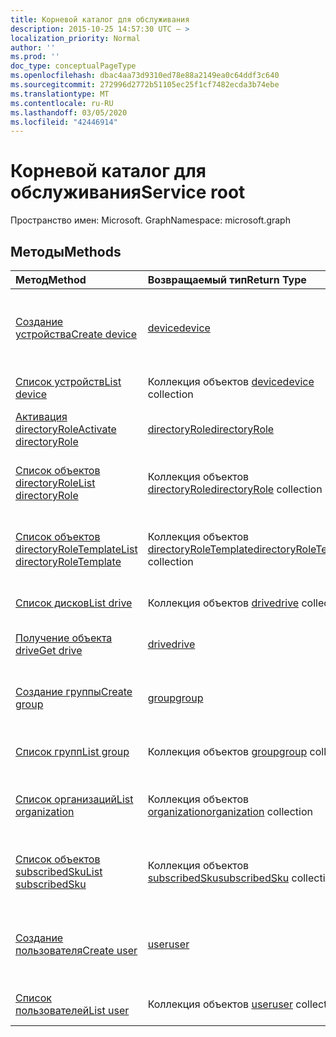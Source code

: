 ```yaml
---
title: Корневой каталог для обслуживания
description: 2015-10-25 14:57:30 UTC — >
localization_priority: Normal
author: ''
ms.prod: ''
doc_type: conceptualPageType
ms.openlocfilehash: dbac4aa73d9310ed78e88a2149ea0c64ddf3c640
ms.sourcegitcommit: 272996d2772b51105ec25f1cf7482ecda3b74ebe
ms.translationtype: MT
ms.contentlocale: ru-RU
ms.lasthandoff: 03/05/2020
ms.locfileid: "42446914"
---
```

# <a name="service-root"></a><span data-ttu-id="f49a4-103">Корневой каталог для обслуживания</span><span class="sxs-lookup"><span data-stu-id="f49a4-103">Service root</span></span>

<span data-ttu-id="f49a4-104">Пространство имен: Microsoft. Graph</span><span class="sxs-lookup"><span data-stu-id="f49a4-104">Namespace: microsoft.graph</span></span>


## <a name="methods"></a><span data-ttu-id="f49a4-105">Методы</span><span class="sxs-lookup"><span data-stu-id="f49a4-105">Methods</span></span>



| <span data-ttu-id="f49a4-106">Метод</span><span class="sxs-lookup"><span data-stu-id="f49a4-106">Method</span></span>           | <span data-ttu-id="f49a4-107">Возвращаемый тип</span><span class="sxs-lookup"><span data-stu-id="f49a4-107">Return Type</span></span>    |<span data-ttu-id="f49a4-108">Описание</span><span class="sxs-lookup"><span data-stu-id="f49a4-108">Description</span></span>|
|:---------------|:--------|:----------|
|[<span data-ttu-id="f49a4-109">Создание устройства</span><span class="sxs-lookup"><span data-stu-id="f49a4-109">Create device</span></span>](../api/device-post-devices.md) |[<span data-ttu-id="f49a4-110">device</span><span class="sxs-lookup"><span data-stu-id="f49a4-110">device</span></span>](device.md)| <span data-ttu-id="f49a4-111">Создание устройства путем добавления в коллекцию устройств.</span><span class="sxs-lookup"><span data-stu-id="f49a4-111">Create a new device by posting to the devices collection.</span></span>|
|[<span data-ttu-id="f49a4-112">Список устройств</span><span class="sxs-lookup"><span data-stu-id="f49a4-112">List device</span></span>](../api/device-list.md) | <span data-ttu-id="f49a4-113">Коллекция объектов [device](device.md)</span><span class="sxs-lookup"><span data-stu-id="f49a4-113">[device](device.md) collection</span></span> |<span data-ttu-id="f49a4-114">Получение коллекции объектов device.</span><span class="sxs-lookup"><span data-stu-id="f49a4-114">Get device object collection.</span></span> |
|[<span data-ttu-id="f49a4-115">Активация directoryRole</span><span class="sxs-lookup"><span data-stu-id="f49a4-115">Activate directoryRole</span></span>](../api/directoryrole-post-directoryroles.md) | [<span data-ttu-id="f49a4-116">directoryRole</span><span class="sxs-lookup"><span data-stu-id="f49a4-116">directoryRole</span></span>](directoryrole.md) |<span data-ttu-id="f49a4-117">Активация роли каталога.</span><span class="sxs-lookup"><span data-stu-id="f49a4-117">Activate a directory role.</span></span> |
|[<span data-ttu-id="f49a4-118">Список объектов directoryRole</span><span class="sxs-lookup"><span data-stu-id="f49a4-118">List directoryRole</span></span>](../api/directoryrole-list.md) | <span data-ttu-id="f49a4-119">Коллекция объектов [directoryRole](directoryrole.md)</span><span class="sxs-lookup"><span data-stu-id="f49a4-119">[directoryRole](directoryrole.md) collection</span></span> |<span data-ttu-id="f49a4-120">Получение коллекции объектов directoryRole.</span><span class="sxs-lookup"><span data-stu-id="f49a4-120">Get directoryRole object collection.</span></span> |
|[<span data-ttu-id="f49a4-121">Список объектов directoryRoleTemplate</span><span class="sxs-lookup"><span data-stu-id="f49a4-121">List directoryRoleTemplate</span></span>](../api/directoryroletemplate-list.md) | <span data-ttu-id="f49a4-122">Коллекция объектов [directoryRoleTemplate](directoryroletemplate.md)</span><span class="sxs-lookup"><span data-stu-id="f49a4-122">[directoryRoleTemplate](directoryroletemplate.md) collection</span></span> |<span data-ttu-id="f49a4-123">Получение коллекции объектов directoryRoleTemplate.</span><span class="sxs-lookup"><span data-stu-id="f49a4-123">Get directoryRoleTemplate object collection.</span></span> |
|[<span data-ttu-id="f49a4-124">Список дисков</span><span class="sxs-lookup"><span data-stu-id="f49a4-124">List drive</span></span>](../api/drive-list.md) | <span data-ttu-id="f49a4-125">Коллекция объектов [drive](drive.md)</span><span class="sxs-lookup"><span data-stu-id="f49a4-125">[drive](drive.md) collection</span></span> |<span data-ttu-id="f49a4-126">Получение коллекции объектов drive.</span><span class="sxs-lookup"><span data-stu-id="f49a4-126">Get drive object collection.</span></span> |
|[<span data-ttu-id="f49a4-127">Получение объекта drive</span><span class="sxs-lookup"><span data-stu-id="f49a4-127">Get drive</span></span>](../api/drive-get.md) | [<span data-ttu-id="f49a4-128">drive</span><span class="sxs-lookup"><span data-stu-id="f49a4-128">drive</span></span>](drive.md)  |<span data-ttu-id="f49a4-129">Получение свойств объекта drive.</span><span class="sxs-lookup"><span data-stu-id="f49a4-129">Get drive object properties.</span></span> |
|[<span data-ttu-id="f49a4-130">Создание группы</span><span class="sxs-lookup"><span data-stu-id="f49a4-130">Create group</span></span>](../api/group-post-groups.md) |[<span data-ttu-id="f49a4-131">group</span><span class="sxs-lookup"><span data-stu-id="f49a4-131">group</span></span>](group.md)| <span data-ttu-id="f49a4-132">Создание группы путем добавления в коллекцию групп.</span><span class="sxs-lookup"><span data-stu-id="f49a4-132">Create a new group by posting to the groups collection.</span></span>|
|[<span data-ttu-id="f49a4-133">Список групп</span><span class="sxs-lookup"><span data-stu-id="f49a4-133">List group</span></span>](../api/group-list.md) | <span data-ttu-id="f49a4-134">Коллекция объектов [group](group.md)</span><span class="sxs-lookup"><span data-stu-id="f49a4-134">[group](group.md) collection</span></span> |<span data-ttu-id="f49a4-135">Получение коллекции объектов group.</span><span class="sxs-lookup"><span data-stu-id="f49a4-135">Get group object collection.</span></span> |
|[<span data-ttu-id="f49a4-136">Список организаций</span><span class="sxs-lookup"><span data-stu-id="f49a4-136">List organization</span></span>](../api/organization-get.md) | <span data-ttu-id="f49a4-137">Коллекция объектов [organization](organization.md)</span><span class="sxs-lookup"><span data-stu-id="f49a4-137">[organization](organization.md) collection</span></span> |<span data-ttu-id="f49a4-138">Получение коллекции объектов organization.</span><span class="sxs-lookup"><span data-stu-id="f49a4-138">Get organization object collection.</span></span> |
|[<span data-ttu-id="f49a4-139">Список объектов subscribedSku</span><span class="sxs-lookup"><span data-stu-id="f49a4-139">List subscribedSku</span></span>](../api/subscribedsku-list.md) | <span data-ttu-id="f49a4-140">Коллекция объектов [subscribedSku](subscribedsku.md)</span><span class="sxs-lookup"><span data-stu-id="f49a4-140">[subscribedSku](subscribedsku.md) collection</span></span> |<span data-ttu-id="f49a4-141">Получение коллекции объектов subscribedSku.</span><span class="sxs-lookup"><span data-stu-id="f49a4-141">Get subscribedSku object collection.</span></span> |
|[<span data-ttu-id="f49a4-142">Создание пользователя</span><span class="sxs-lookup"><span data-stu-id="f49a4-142">Create user</span></span>](../api/user-post-users.md) |[<span data-ttu-id="f49a4-143">user</span><span class="sxs-lookup"><span data-stu-id="f49a4-143">user</span></span>](user.md)| <span data-ttu-id="f49a4-144">Создание пользователя путем добавления в коллекцию пользователей.</span><span class="sxs-lookup"><span data-stu-id="f49a4-144">Create a new user by posting to the users collection.</span></span>|
|[<span data-ttu-id="f49a4-145">Список пользователей</span><span class="sxs-lookup"><span data-stu-id="f49a4-145">List user</span></span>](../api/user-list.md) | <span data-ttu-id="f49a4-146">Коллекция объектов [user](user.md)</span><span class="sxs-lookup"><span data-stu-id="f49a4-146">[user](user.md) collection</span></span> |<span data-ttu-id="f49a4-147">Получение коллекции объектов user.</span><span class="sxs-lookup"><span data-stu-id="f49a4-147">Get user object collection.</span></span> |

<!-- uuid: 8fcb5dbc-d5aa-4681-8e31-b001d5168d79
2015-10-25 14:57:30 UTC -->
<!-- {
  "type": "#page.annotation",
  "description": "Service root",
  "keywords": "",
  "section": "documentation",
  "tocPath": ""
}-->

